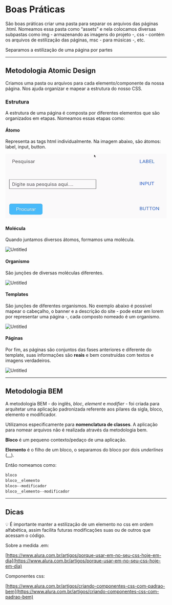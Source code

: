 # Boas Práticas

São boas práticas criar uma pasta para separar os arquivos das páginas .html. Nomeamos essa pasta como “assets” e nela colocamos diversas subpastas como img - armazenando as imagens do projeto -, css - contém os arquivos de estilização das páginas, msc - para músicas -, etc.

Separamos a estilização de uma página por partes 

---

## Metodologia Atomic Design

Criamos uma pasta ou arquivos para cada elemento/componente da nossa página. Nos ajuda organizar e mapear a estrutura do nosso CSS.

### Estrutura

A estrutura de uma página é composta por diferentes elementos que são organizados em etapas. Nomeamos essas etapas como:

#### Átomo

Representa as tags html individualmente. Na imagem abaixo, são átomos: label, input, button.

![atomo](https://github.com/GabiCmg/ONE-formacao-full-stack/blob/main/II_formacao_Front-End/Arquitetura-css-assets/assets/img/readme/atomo.png?raw=true)

#### Molécula

Quando juntamos diversos átomos, formamos uma molécula. 

![Untitled](https://s3-us-west-2.amazonaws.com/secure.notion-static.com/a6086f04-846b-40a9-b1d1-be1ef0d5600d/Untitled.png)

#### Organismo

São junções de diversas moléculas diferentes.

![Untitled](https://s3-us-west-2.amazonaws.com/secure.notion-static.com/fa7de7a4-d468-49e8-b592-f35a55855812/Untitled.png)

#### Templates

São junções de diferentes organismos. No exemplo abaixo é possível mapear o cabeçalho, o banner e a descrição do site - pode estar em lorem por representar uma página -, cada composto nomeado é um organismo.

![Untitled](https://s3-us-west-2.amazonaws.com/secure.notion-static.com/c5c04088-0062-43ac-bcbb-11c95e6a6b42/Untitled.png)

#### Páginas

Por fim, as páginas são conjuntos das fases anteriores e diferente do template, suas informações são **reais** e bem construídas com textos e imagens verdadeiros.

![Untitled](https://s3-us-west-2.amazonaws.com/secure.notion-static.com/eea45565-a505-4c8d-82a8-dcefb6c667f9/Untitled.png)

---

## Metodologia BEM

A metodologia BEM - do inglês, *bloc*, *element* e *modifier* - foi criada para arquitetar uma aplicação padronizada referente aos pilares da sigla, bloco, elemento e modificador. 

Utilizamos especificamente para **nomenclatura de classes**. A aplicação para nomear arquivos não é realizada através da metodologia bem.

**Bloco** é um pequeno contexto/pedaço de uma aplicação. 

**Elemento** é o filho de um bloco, o separamos do bloco por dois *underlines* (__).

Então nomeamos como:

```css
bloco
bloco__elemento
bloco--modificador
bloco__elemento--modificador
```

---

## Dicas

<aside>
💡 É importante manter a estilização de um elemento no css em ordem alfabética, assim facilita futuras modificações suas ou de outros que acessam o código.

</aside>

Sobre a medida .em: 

[https://www.alura.com.br/artigos/porque-usar-em-no-seu-css-hoje-em-dia](https://www.alura.com.br/artigos/porque-usar-em-no-seu-css-hoje-em-dia)

Componentes css:

[https://www.alura.com.br/artigos/criando-componentes-css-com-padrao-bem](https://www.alura.com.br/artigos/criando-componentes-css-com-padrao-bem)
